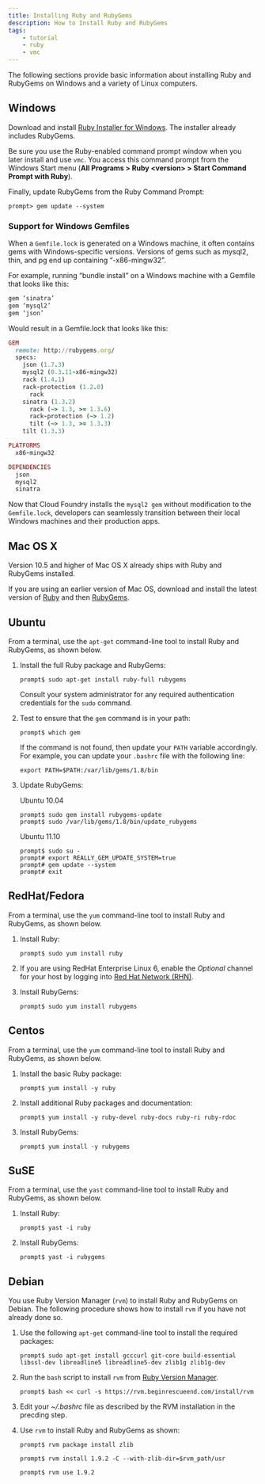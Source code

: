 ```yaml
---
title: Installing Ruby and RubyGems
description: How to Install Ruby and RubyGems
tags:
    - tutorial
    - ruby
    - vmc
---
```


The following sections provide basic information about installing Ruby and RubyGems on Windows and a variety of Linux computers.

## Windows
Download and install [Ruby Installer for Windows](http://www.rubyinstaller.org/ "ruby installer for windows"). The installer already includes RubyGems.

Be sure you use the Ruby-enabled command prompt window when you later install and use `vmc`.   You access this command prompt from the Windows Start menu (**All Programs > Ruby \<version\> > Start Command Prompt with Ruby**).

Finally, update RubyGems from the Ruby Command Prompt:

    prompt> gem update --system

### Support for Windows Gemfiles

When a `Gemfile.lock` is generated on a Windows machine, it often contains gems with Windows-specific versions.
Versions of gems such as mysql2, thin, and pg end up containing “-x86-mingw32”.

For example, running “bundle install” on a Windows machine with a Gemfile that looks like this:

``` ruby
gem ‘sinatra’
gem ‘mysql2’
gem ‘json’
```

Would result in a Gemfile.lock that looks like this:

``` ruby
GEM
  remote: http://rubygems.org/
  specs:
    json (1.7.3)
    mysql2 (0.3.11-x86-mingw32)
    rack (1.4.1)
    rack-protection (1.2.0)
      rack
    sinatra (1.3.2)
      rack (~> 1.3, >= 1.3.6)
      rack-protection (~> 1.2)
      tilt (~> 1.3, >= 1.3.3)
    tilt (1.3.3)

PLATFORMS
  x86-mingw32

DEPENDENCIES
  json
  mysql2
  sinatra

```

Now that Cloud Foundry installs the `mysql2 gem` without modification to the `Gemfile.lock`,
developers can seamlessly transition between their local Windows machines and their production apps.

## Mac OS X
Version 10.5 and higher of Mac OS X already ships with Ruby and RubyGems installed.

If you are using an earlier version of Mac OS, download and install the latest version of [Ruby](http://www.ruby-lang.org/en/downloads/ "ruby source code") and then [RubyGems](http://rubygems.org/pages/download).

## Ubuntu

From a terminal, use the `apt-get` command-line tool to install Ruby and RubyGems, as shown below.

1. Install the full Ruby package and RubyGems:

    `prompt$ sudo apt-get install ruby-full rubygems`

    Consult your system administrator for any required authentication credentials for the `sudo` command.

2.  Test to ensure that the `gem` command is in your path:

    `prompt$ which gem`

    If the command is not found, then update your `PATH` variable accordingly.  For example, you can update your `.bashrc` file with the following line:

    `export PATH=$PATH:/var/lib/gems/1.8/bin`

3.	Update RubyGems:

    Ubuntu 10.04

        prompt$ sudo gem install rubygems-update
        prompt$ sudo /var/lib/gems/1.8/bin/update_rubygems

    Ubuntu 11.10

        prompt$ sudo su -
        prompt# export REALLY_GEM_UPDATE_SYSTEM=true
        prompt# gem update --system
        prompt# exit

## RedHat/Fedora

From a terminal, use the `yum` command-line tool to install Ruby and RubyGems, as shown below.

1. Install Ruby:

    `prompt$ sudo yum install ruby`

2.  If you are using RedHat Enterprise Linux 6, enable the *Optional* channel for your host by logging into [Red Hat Network (RHN)](https://rhn.redhat.com/).

3. Install RubyGems:

    `prompt$ sudo yum install rubygems`

## Centos
From a terminal, use the `yum` command-line tool to install Ruby and RubyGems, as shown below.

1. Install the basic Ruby package:

    `prompt$ yum install -y ruby`

2. Install additional Ruby packages and documentation:

    `prompt$ yum install -y ruby-devel ruby-docs ruby-ri ruby-rdoc`

3. Install RubyGems:

    `prompt$ yum install -y rubygems`

## SuSE

From a terminal, use the `yast` command-line tool to install Ruby and RubyGems, as shown below.

1. Install Ruby:

    `prompt$ yast -i ruby`

2. Install RubyGems:

    `prompt$ yast -i rubygems`

## Debian

You use Ruby Version Manager (`rvm`) to install Ruby and RubyGems on Debian.  The following procedure shows how to install `rvm` if you have not already done so.

1.  Use the following `apt-get` command-line tool to install the required packages:

    `prompt$ sudo apt-get install gcccurl git-core build-essential libssl-dev libreadline5 libreadline5-dev zlib1g zlib1g-dev`

2.  Run the `bash` script to install `rvm` from [Ruby Version Manager](https://rvm.beginrescueend.com/install/rvm).

    `prompt$ bash << curl -s https://rvm.beginrescueend.com/install/rvm`

3.  Edit your *~/.bashrc* file as described by the RVM installation in the precding step.

4. Use `rvm` to install Ruby and RubyGems as shown:

    `prompt$ rvm package install zlib`

    `prompt$ rvm install 1.9.2 -C --with-zlib-dir=$rvm_path/usr`

    `prompt$ rvm use 1.9.2`
